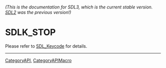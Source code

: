 ###### (This is the documentation for SDL3, which is the current stable version. [SDL2](https://wiki.libsdl.org/SDL2/) was the previous version!)
# SDLK_STOP

Please refer to [SDL_Keycode](SDL_Keycode) for details.

----
[CategoryAPI](CategoryAPI), [CategoryAPIMacro](CategoryAPIMacro)

